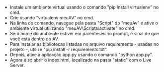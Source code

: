  - Instale um ambiente virtual usando o comando "pip install virtualenv" no cmd.
 - Crie usando "virtualenv meuAV" no cmd.
 - Na linha de comando, navegue pela pasta "Script" do "meuAv" e ative o ambiente virtual utilizando "meuAV\Scripts\activate" no cmd.
 - Se o nome do ambiente estiver em parênteses no prompt, é sinal de que você está dentro do AV.
 - Para instalar as bibliotecas listadas no arquivo requirements - usadas no projeto -, utilize "pip install -r requirements.txt".
 - Depois, ative a aplicação app.py usando o comando "python app.py".
 - Agora é só abrir o index.html, localizado na pasta "static" com o Live Server. 
